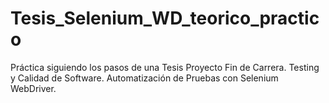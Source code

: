 # Tesis_Selenium_WD_teorico_practico
Práctica siguiendo los pasos de una Tesis Proyecto Fin de Carrera. Testing y Calidad de Software. Automatización de Pruebas con Selenium WebDriver.
